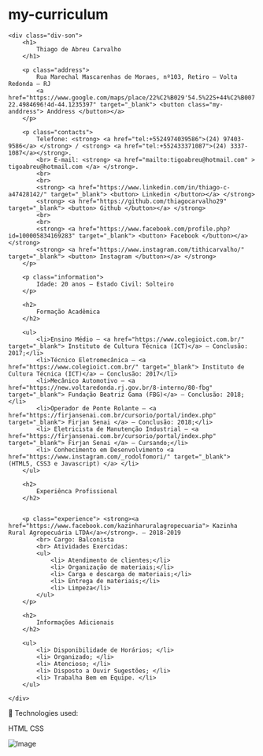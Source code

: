 # my-curriculum
<!DOCTYPE html>
<html lang="pt-br">

<head>
    <meta charset="UTF-8">
    <meta http-equiv="X-UA-Compatible" content="IE=edge">
    <meta name="viewport" content="width=device-width, initial-scale=1.0">
    <link rel="preconnect" href="https://fonts.gstatic.com">
    <link href="https://fonts.googleapis.com/css2? family = Roboto: ital, wght @ 0,300; 0,500; 1.300; 1.500 & display = swap " rel=" stylesheet ">
    <link rel="stylesheet" href="./style.css">
    <title> Thiago de Abreu Carvalho </title>
</head>

<body>


    <div class="div-son">
        <h1>
            Thiago de Abreu Carvalho
        </h1>

        <p class="address">
            Rua Marechal Mascarenhas de Moraes, nº103, Retiro – Volta Redonda – RJ
            <a href="https://www.google.com/maps/place/22%C2%B029'54.5%22S+44%C2%B007'24.7%22W/@-22.498517,-44.1235864,20.83z/data=!4m6!3m5!1s0x9e982541c87b05:0x864ee617cd3fb982!7e2!8m2!3d-22.4984696!4d-44.1235397" target="_blank"> <button class="my-anddress"> Anddress </button></a>
        </p>

        <p class="contacts">
            Telefone: <strong> <a href="tel:+5524974039586">(24) 97403-9586</a> </strong> / <strong> <a href="tel:+552433371087">(24) 3337-1087</a></strong>.
            <br> E-mail: <strong> <a href="mailto:tigoabreu@hotmail.com" > tigoabreu@hotmail.com </a> </strong>.
            <br>
            <br>
            <strong> <a href="https://www.linkedin.com/in/thiago-c-a47428142/" target="_blank"> <button> Linkedin </button></a> </strong>
            <strong> <a href="https://github.com/thiagocarvalho29" target="_blank"> <button> Github </button></a> </strong>
            <br>
            <br>
            <strong> <a href="https://www.facebook.com/profile.php?id=100005834169283" target="_blank"> <button> Facebook </button></a> </strong>
            <strong> <a href="https://www.instagram.com/tithicarvalho/" target="_blank"> <button> Instagram </button></a> </strong>
        </p>

        <p class="information">
            Idade: 20 anos – Estado Civil: Solteiro
        </p>

        <h2>
            Formação Acadêmica
        </h2>

        <ul>
            <li>Ensino Médio – <a href="https://www.colegioict.com.br/" target="_blank"> Instituto de Cultura Técnica (ICT)</a> – Conclusão: 2017;</li>
            <li>Técnico Eletromecânica – <a href="https://www.colegioict.com.br/" target="_blank"> Instituto de Cultura Técnica (ICT)</a> – Conclusão: 2017</li>
            <li>Mecânico Automotivo – <a href="https://new.voltaredonda.rj.gov.br/8-interno/80-fbg" target="_blank"> Fundação Beatriz Gama (FBG)</a> – Conclusão: 2018;</li>
            <li>Operador de Ponte Rolante – <a href="https://firjansenai.com.br/cursorio/portal/index.php" target="_blank"> Firjan Senai </a> – Conclusão: 2018;</li>
            <li> Eletricista de Manutenção Industrial – <a href="https://firjansenai.com.br/cursorio/portal/index.php" target="_blank"> Firjan Senai </a> – Cursando;</li>
            <li> Conhecimento em Desenvolvimento <a href="https://www.instagram.com/_rodolfomori/" target="_blank"> (HTML5, CSS3 e Javascript) </a> </li>
        </ul>

        <h2>
            Experiênca Profissional
        </h2>


        <p class="experience"> <strong><a href="https://www.facebook.com/kazinharuralagropecuaria"> Kazinha Rural Agropecuária LTDA</a></strong>. – 2018-2019
            <br> Cargo: Balconista
            <br> Atividades Exercidas:
            <ul>
                <li> Atendimento de clientes;</li>
                <li> Organização de materiais;</li>
                <li> Carga e descarga de materiais;</li>
                <li> Entrega de materiais;</li>
                <li> Limpeza</li>
            </ul>
        </p>

        <h2>
            Informações Adicionais
        </h2>

        <ul>
            <li> Disponibilidade de Horários; </li>
            <li> Organizado; </li>
            <li> Atencioso; </li>
            <li> Disposto a Ouvir Sugestões; </li>
            <li> Trabalha Bem em Equipe. </li>
        </ul>

    </div>

</body>

</html>



🚀 Technologies used:

HTML
CSS

![Image](https://user-images.githubusercontent.com/82423124/120830252-b0cb0b00-c534-11eb-8488-cfee1e0d8c65.jpeg)
